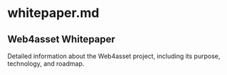 # whitepaper.md
## Web4asset Whitepaper
Detailed information about the Web4asset project, including its purpose, technology, and roadmap.
